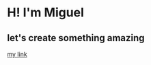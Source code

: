 <style>
    .link{
        color: red;
    }
</style>
# H! I'm Miguel

## let's create something amazing

<a class="link" href="">my link</a>